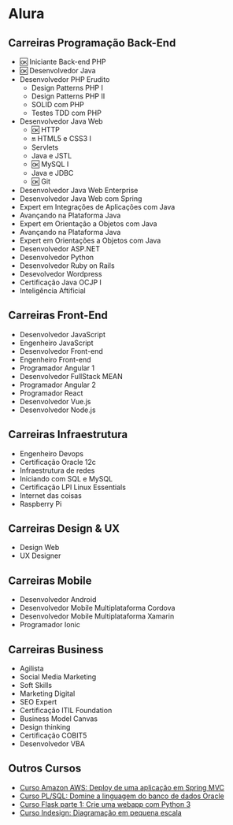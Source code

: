 # Alura

## Carreiras Programação Back-End

- :ok: Iniciante Back-end PHP
- :ok: Desenvolvedor Java
- Desenvolvedor PHP Erudito
    - Design Patterns PHP I
    - Design Patterns PHP II
    - SOLID com PHP
    - Testes TDD com PHP
- Desenvolvedor Java Web
    - :ok: HTTP
    - :on: HTML5 e CSS3 I
    - Servlets
    - Java e JSTL
    - :ok: MySQL I
    - Java e JDBC
    - :ok: Git
- Desenvolvedor Java Web Enterprise
- Desenvolvedor Java Web com Spring
- Expert em Integrações de Aplicações com Java
- Avançando na Plataforma Java
- Expert em Orientação a Objetos com Java
- Avançando na Plataforma Java
- Expert em Orientações a Objetos com Java
- Desenvolvedor ASP.NET
- Desenvolvedor Python
- Desenvolvedor Ruby on Rails
- Desevolvedor Wordpress
- Certificação Java OCJP I
- Inteligência Aftificial

## Carreiras Front-End

- Desenvolvedor JavaScript
- Engenheiro JavaScript
- Desenvolvedor Front-end
- Engenheiro Front-end
- Programador Angular 1
- Desenvolvedor FullStack MEAN
- Programador Angular 2
- Programador React
- Desenvolvedor Vue.js
- Desenvolvedor Node.js

## Carreiras Infraestrutura

- Engenheiro Devops
- Certificação Oracle 12c
- Infraestrutura de redes
- Iniciando com SQL e MySQL
- Certificação LPI Linux Essentials
- Internet das coisas
- Raspberry Pi

## Carreiras Design & UX

- Design Web
- UX Designer

## Carreiras Mobile

- Desenvolvedor Android
- Desenvolvedor Mobile Multiplataforma Cordova
- Desenvolvedor Mobile Multiplataforma Xamarin
- Programador Ionic

## Carreiras Business

- Agilista
- Social Media Marketing
- Soft Skills
- Marketing Digital
- SEO Expert
- Certificação ITIL Foundation
- Business Model Canvas
- Design thinking
- Certificação COBIT5
- Desenvolvedor VBA

## Outros Cursos

- [Curso Amazon AWS: Deploy de uma aplicação em Spring MVC](https://cursos.alura.com.br/course/spring-amazon)
- [Curso PL/SQL: Domine a linguagem do banco de dados Oracle](https://cursos.alura.com.br/course/oracle-plsql)
- [Curso Flask parte 1: Crie uma webapp com Python 3](https://cursos.alura.com.br/course/flask-rotas-templates-autenticacao)
- [Curso Indesign: Diagramação em pequena escala](https://cursos.alura.com.br/course/indesign-pequena-escala)